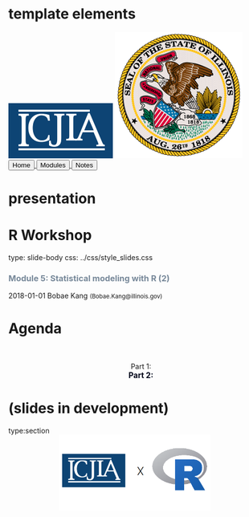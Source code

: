 # template elements
<div class="header"></div>
<div class="footer"></div>
<img src="../images/icjia.png" class="logo"></img>
<img src="../images/il_seal.gif" class="seal"></img>
<div class="buttons">
<a href="../index.html">
  <button type="button">Home</button>
</a>
<a href="../modules.html">
  <button type="button">Modules</button>
</a>
<a href="../notes/module5_notes2.html">
  <button type="button">Notes</button>
</a>
</div>


# presentation
R Workshop
========================================================
type: slide-body
css: ../css/style_slides.css
<h3 style="color: #789">Module 5: Statistical modeling with R (2)</h3>  
2018-01-01  
Bobae Kang  
<small>(Bobae.Kang@illinois.gov)</small>  


Agenda
========================================================
<div style="text-align:center; margin-top:10%;">
<ul style="list-style: none">
<li>
  Part 1: </li>
<li style="color: #00061a; font-size: 1.1em; font-weight:700">
  Part 2: </li>
</div>


(slides in development)
========================================================
type:section
<img src="../images/icjia-x-r.png" title="plot of chunk unnamed-chunk-1" alt="plot of chunk unnamed-chunk-1" width="60%" style="display: block; margin: auto; box-shadow: none;" />

